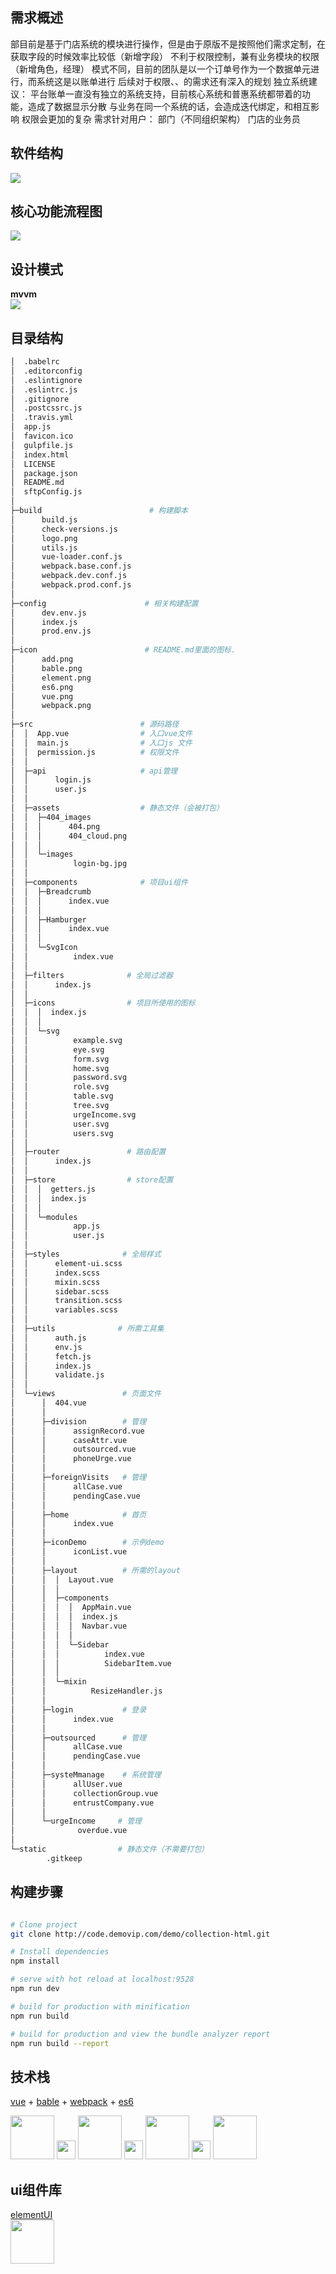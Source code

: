 
## 需求概述
部目前是基于门店系统的模块进行操作，但是由于原版不是按照他们需求定制，在获取字段的时候效率比较低（新增字段）
不利于权限控制，兼有业务模块的权限（新增角色，经理）
模式不同，目前的团队是以一个订单号作为一个数据单元进行，而系统这是以账单进行
后续对于权限、、的需求还有深入的规划
 独立系统建议：
平台账单一直没有独立的系统支持，目前核心系统和普惠系统都带着的功能，造成了数据显示分散
与业务在同一个系统的话，会造成迭代绑定，和相互影响
权限会更加的复杂
需求针对用户：
部门（不同组织架构）
门店的业务员

## 软件结构
<img src="./img/soft.png">

## 核心功能流程图
<img src="./img/process.png">

## 设计模式
**mvvm** </br>
<img src="./img/mvvm.png">

## 目录结构
``` bash
│  .babelrc
│  .editorconfig
│  .eslintignore
│  .eslintrc.js
│  .gitignore
│  .postcssrc.js
│  .travis.yml
│  app.js
│  favicon.ico
│  gulpfile.js
│  index.html
│  LICENSE
│  package.json
│  README.md
│  sftpConfig.js
│
├─build                        # 构建脚本
│      build.js
│      check-versions.js
│      logo.png
│      utils.js
│      vue-loader.conf.js
│      webpack.base.conf.js
│      webpack.dev.conf.js
│      webpack.prod.conf.js
│
├─config                      # 相关构建配置
│      dev.env.js
│      index.js
│      prod.env.js
│
├─icon                        # README.md里面的图标.
│      add.png
│      bable.png
│      element.png
│      es6.png
│      vue.png
│      webpack.png
│
├─src                        # 源码路径
│  │  App.vue                # 入口vue文件
│  │  main.js                # 入口js 文件
│  │  permission.js          # 权限文件
│  │
│  ├─api                     # api管理
│  │      login.js
│  │      user.js
│  │
│  ├─assets                  # 静态文件（会被打包）
│  │  ├─404_images
│  │  │      404.png
│  │  │      404_cloud.png
│  │  │
│  │  └─images               
│  │          login-bg.jpg
│  │
│  ├─components              # 项目ui组件
│  │  ├─Breadcrumb
│  │  │      index.vue
│  │  │
│  │  ├─Hamburger
│  │  │      index.vue
│  │  │
│  │  └─SvgIcon
│  │          index.vue
│  │
│  ├─filters              # 全局过滤器
│  │      index.js
│  │
│  ├─icons                # 项目所使用的图标
│  │  │  index.js
│  │  │
│  │  └─svg
│  │          example.svg
│  │          eye.svg
│  │          form.svg
│  │          home.svg
│  │          password.svg
│  │          role.svg
│  │          table.svg
│  │          tree.svg
│  │          urgeIncome.svg
│  │          user.svg
│  │          users.svg
│  │
│  ├─router               # 路由配置
│  │      index.js
│  │
│  ├─store                # store配置
│  │  │  getters.js
│  │  │  index.js
│  │  │
│  │  └─modules
│  │          app.js
│  │          user.js
│  │
│  ├─styles              # 全局样式
│  │      element-ui.scss
│  │      index.scss
│  │      mixin.scss
│  │      sidebar.scss
│  │      transition.scss
│  │      variables.scss
│  │
│  ├─utils              # 所需工具集
│  │      auth.js
│  │      env.js
│  │      fetch.js
│  │      index.js
│  │      validate.js
│  │
│  └─views               # 页面文件
│      │  404.vue
│      │
│      ├─division        # 管理       
│      │      assignRecord.vue
│      │      caseAttr.vue
│      │      outsourced.vue
│      │      phoneUrge.vue
│      │
│      ├─foreignVisits   # 管理
│      │      allCase.vue
│      │      pendingCase.vue
│      │
│      ├─home            # 首页
│      │      index.vue
│      │
│      ├─iconDemo        # 示例demo
│      │      iconList.vue
│      │
│      ├─layout          # 所需的layout
│      │  │  Layout.vue
│      │  │
│      │  ├─components
│      │  │  │  AppMain.vue
│      │  │  │  index.js
│      │  │  │  Navbar.vue
│      │  │  │
│      │  │  └─Sidebar
│      │  │          index.vue
│      │  │          SidebarItem.vue
│      │  │
│      │  └─mixin
│      │          ResizeHandler.js
│      │
│      ├─login           # 登录
│      │      index.vue
│      │
│      ├─outsourced      # 管理
│      │      allCase.vue
│      │      pendingCase.vue
│      │
│      ├─systeMmanage    # 系统管理
│      │      allUser.vue
│      │      collectionGroup.vue
│      │      entrustCompany.vue
│      │
│      └─urgeIncome     # 管理
│              overdue.vue
│
└─static                # 静态文件（不需要打包）
        .gitkeep
```

## 构建步骤

``` bash

# Clone project
git clone http://code.demovip.com/demo/collection-html.git

# Install dependencies
npm install

# serve with hot reload at localhost:9528
npm run dev

# build for production with minification
npm run build

# build for production and view the bundle analyzer report
npm run build --report
```

## 技术栈

[vue](https://cn.vuejs.org/) + [bable](http://babeljs.io/) + [webpack](http://webpack.github.io/) + [es6](http://es6.ruanyifeng.com/)

<img src="./img/icon/vue.png" width="70">
<img src="./img/icon/add.png" width="30">
<img src="./img/icon/bable.png" width="70">
<img src="./img/icon/add.png" width="30">
<img src="./img/icon/webpack.png" width="70">
<img src="./img/icon/add.png" width="30">
<img src="./img/icon/es6.png" width="70">

## ui组件库

[elementUI](http://element.eleme.io/#/zh-CN)<br>
<img width="70" src="./img/icon/element.png"> 

 
